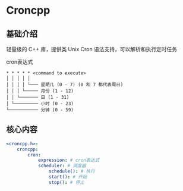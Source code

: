 # Croncpp


## 基础介绍

轻量级的 C++ 库，提供类 Unix Cron 语法支持，可以解析和执行定时任务


cron表达式
```
* * * * * <command to execute>
│ │ │ │ │
│ │ │ │ └─── 星期几 (0 - 7) (0 和 7 都代表周日)
│ │ │ └───── 月份 (1 - 12)
│ │ └─────── 日 (1 - 31)
│ └───────── 小时 (0 - 23)
└─────────── 分钟 (0 - 59)
```



## 核心内容
```yaml
<croncpp.h>:
    croncpp:
        cron:
            expression: # cron表达式
            scheduler: # 调度器
                schedule(): # 执行
                start(): # 开始
                stop(): # 停止
```